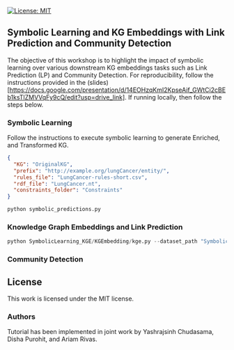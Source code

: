 [![License: MIT](https://img.shields.io/badge/License-MIT-yellow.svg)](LICENSE)

## Symbolic Learning and KG Embeddings with Link Prediction and Community Detection
The objective of this workshop is to highlight the impact of symbolic learning over various downstream KG embeddings tasks such as Link Prediction (LP) and Community Detection. For reproducibility, follow the instructions provided in the (slides)[https://docs.google.com/presentation/d/14EOHzqKmI2KpseAif_GWtCi2cBEb1ksTlZMVVqFy9cQ/edit?usp=drive_link]. If running locally, then follow the steps below. 


### Symbolic Learning
Follow the instructions to execute symbolic learning to generate Enriched, and Transformed KG.

```json
{
  "KG": "OriginalKG",
  "prefix": "http://example.org/lungCancer/entity/",
  "rules_file": "LungCancer-rules-short.csv",
  "rdf_file": "LungCancer.nt",
  "constraints_folder": "Constraints"
}
```

```python
python symbolic_predictions.py
```
### Knowledge Graph Embeddings and Link Prediction

```python
python SymbolicLearning_KGE/KGEmbedding/kge.py --dataset_path "SymbolicLearning_KGE/KG/OriginalKG/LungCancer.tsv" --output_dir "SymbolicLearning_KGE/KGEmbedding/OriginalKG" --results_path "SymbolicLearning_KGE/KGEmbedding/OriginalKG/" --models TransH
 ```
### Community Detection







## License
This work is licensed under the MIT license.

### Authors
Tutorial has been implemented in joint work by Yashrajsinh Chudasama, Disha Purohit, and Ariam Rivas.


